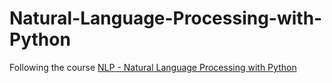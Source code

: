 # Natural-Language-Processing-with-Python

Following the course [NLP - Natural Language Processing with Python](https://www.udemy.com/course/nlp-natural-language-processing-with-python/)
